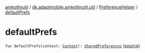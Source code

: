 [amkotlinutil](../../index.md) / [dk.adaptmobile.amkotlinutil.util](../index.md) / [PreferenceHelper](index.md) / [defaultPrefs](./default-prefs.md)

# defaultPrefs

`fun defaultPrefs(context: `[`Context`](https://developer.android.com/reference/android/content/Context.html)`): `[`SharedPreferences`](https://developer.android.com/reference/android/content/SharedPreferences.html) [(source)](https://github.com/adaptmobile-organization/amkotlinutil/tree/master/amkotlinutil/amkotlinutil/src/main/java/dk/adaptmobile/amkotlinutil/util/PreferenceHelper.kt#L14)